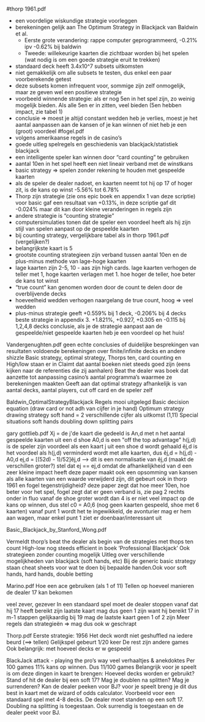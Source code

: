 #thorp 1961.pdf
* een voordelige wiskundige strategie voorleggen
* berekeningen gelijk aan The Optimum Strategy in Blackjack van Baldwin et al.
	* Eerste grote verandering: rappe computer geprogrammeerd, -0.21% ipv -0.62% bij baldwin
	* Tweede: willekeurige kaarten die zichtbaar worden bij het spelen (wat nodig is om een goede strategie eruit te trekken)
* standaard deck heeft 3.4x10^7 subsets uitkomsten
* niet gemakkelijk om alle subsets te testen, dus enkel een paar voorberekende getest
* deze subsets komen infrequent voor, sommige zijn zelf onmogelijk, maar ze geven wel een positieve strategie
* voorbeeld winnende strategie: als er nog 5en in het spel zijn, zo weinig mogelijk bieden. Als alle 5en er  in zitten, veel bieden (5en hebben impact, zie tabel 1)
* conclusie ⇒ moest je altijd constant wedden heb je verlies, moest je het aantal aanpassen aan de kansen of je kan winnen of niet heb je een (groot) voordeel
#fogel.pdf
* volgens amerikaanse regels in de casino’s
* goede uitleg spelregels en geschiedenis van blackjack/statistiek blackjack
* een intelligente speler kan winnen door “card counting” te gebruiken
* aantal 10en in het spel heeft een niet lineair verband met de winstkans
* basic strategy ⇒ spelen zonder rekening te houden met gespeelde kaarten
* als de speler de dealer nadoet, en kaarten neemt tot hij op 17 of hoger zit, is de kans op winst -5.56% tot 6.78%
* Thorp zijn strategie (zie ons epic boek en appendix 1 van deze scriptie) voor basic gaf een resultaat van +0.13%, in deze scriptie gaf dit -0.024% maar dit kan door kleine veranderingen in regels zijn
* andere strategie is “counting strategie”
* computersimulaties tonen dat de speler een voordeel heeft als hij zijn stijl van spelen aanpast op de gespeelde kaarten
* bij counting strategy, vergelijkbare tabel als in thorp 1961.pdf (vergelijken?)
* belangrijkste kaart is 5
* grootste counting strategieen zijn verband tussen aantal 10en en de plus-minus methode van lage-hoge kaarten
* lage kaarten zijn 2-5, 10 - aas zijn high cards. lage kaarten verhogen de teller met 1, hoge kaarten verlagen met 1. hoe hoger de teller, hoe beter de kans tot winst
* “true count” kan genomen worden door de count te delen door de overblijvende decks
* hoeveelheid wedden verhogen naargelang de true count, hoog ⇒ veel wedden
* plus-minus strategie geeft +0.559% bij 1 deck, -0.206% bij 4 decks
beste strategie in appendix 3. +1.821%, +0.927, +0.305 en -0.115 bij 1,2,4,8 decks
conclusie, als je de strategie aanpast aan de gespeelde/niet gespeelde kaarten heb je een voordeel op het huis!

Vandergenughten.pdf
geen echte conclusies of duidelijke besprekingen van resultaten
voldoende berekeningen over finite/infinite decks en andere shizzle
Basic strategy, optimal strategy, Thorps ten, card counting en High/low staan er in
Claimt dat aantal boeken niet steeds goed zijn (eens kijken naar de referenties die zij aanhalen)
Beat the dealer was boek dat aanzette tot aanpassing casino’s
aantal programma’s waarmee ze berekeningen maakten
Geeft aan dat optimal strategy afhankelijk is van aantal decks, aantal players, cut off card en de speler zelf

Baldwin_OptimalStrategyBlackjack
Regels mooi uitgelegd
Basic decision equation (draw card or not adh van cijfer in je hand)
Optimum strategy
drawing strategy 
soft hand = 2 verschillende cijfer als uitkomst (1,11)
Special situations
soft hands
doubling down
splitting pairs



gary gottlieb.pdf
Xj = de j'de kaart die gedeeld is
An,d met n het aantal gespeelde kaarten uit een d shoe
A0,d is een "off the top advantage"
h(j,d) is de speler zijn voordeel als een kaart j uit een shoe d wordt gehaald
ẽj,d is het voordeel als h(j,d) verminderd wordt met alle kaarten, dus ẽj,d = h(j,d) - A0,d
ej,d = [(52d) - 1)/52]ẽj,d --> dit is een normalisatie van ẽj,d (maakt de verschillen groter?)
stel dat ej == ej,d omdat de afhankelijkheid van d een zeer kleine impact heeft
deze paper maakt ook een opsomming van kansen als alle kaarten van een waarde verwijderd zijn, dit gebeurt ook in thorp 1961 en fogel
tegenstrijdigheid? deze paper zegt dat hoe meer 10en, hoe beter voor het spel, fogel zegt dat er geen verband is, zie pag 2 rechts onder in fluo
vanaf de shoe groter wordt dan 4 is er niet veel impact op de kans op winnen, dus stel c0 = A0,6 (nog geen kaarten gespeeld, shoe met 6 kaarten)
vanaf punt 1 wordt het te ingewikkeld, de avonturier mag er hem aan wagen, maar enkel punt 1 ziet er doenbaar/interessant uit

Basic_Blackjack_by_Stanford_Wong.pdf

Vermeldt thorp’s beat the dealer als begin van de strategies met thops ten count
High-low nog steeds efficient in boek ‘Professional Blackjack’
Ook strategieen zonder counting mogelijk
Uitleg over verschillende mogelijkheden van blackjack (soft hands, etc)
Bij de generic basic strategy staan cheat sheets voor wat te doen bij bepaalde handen.Ook voor soft hands, hard hands, double betting

Marino.pdf
Hoe een ace gebruiken (als 1 of 11)
Tellen op hoeveel manieren de dealer 17 kan bekomen

veel zever, gezever
In een standaard spel moet de dealer stoppen vanaf dat hij 17 heeft bereikt
zijn laatste kaart mag dus geen 1 zijn want hij bereikt 17 in m-1 stappen
gelijkaardig bij 19 mag de laatste kaart geen 1 of 2 zijn
Meer regels dan strategieën ⇒ mag dus ook w geschrapt

Thorp.pdf
Eerste strategie: 1956
Het deck wordt niet geshuffled na iedere beurd (==> tellen)
Gelijkspel gebeurt 1/20 keer
De rest zijn andere games
Ook belangrijk: met hoeveel decks er w gespeeld

BlackJack attack - playing the pro’s way
veel verhaaltjes & anekdoktes
Per 100 games 11% kans op winnen. Dus 11/100 games
Belangrijk voor je speelt is om deze dingen in kaart te brengen:
Hoeveel decks worden er gebruikt?
Stand of hit de dealer bij een soft 17?
Mag je doublen na splitten?
Mag je surrenderen?
Kan de dealer peeken voor BJ?
	voor je speelt breng je dit dus best in kaart met de wizard of odds calculator.
Voorbeeld voor een standaard spel met 4-8 decks. De dealer moet standen op een soft 17. Doubling na splitting is toegestaan. Ook surrendig is toegestaan en de dealer peekt voor BJ. 




